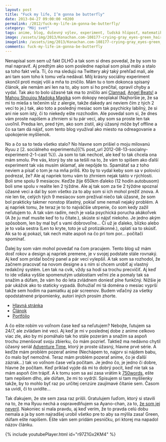 ```yaml
---
layout: post
title: "Fuck my life, I’m gonna be butterfly"
date: 2013-04-27 09:00:00 +0200
permalink: /2012/fuck-my-life-im-gonna-be-butterfly/
category: "Môj svet"
tags: anime, blog, duševný výlev, experiment, ľudská hlúposť, matematika, neschopnosť, samovražda, sociálny experiment, šťastie
image: /assets/img/2013/Konachan.com-108177-crying-gray_eyes-green_hair-gumi-short_hair-tears-vocaloid-e1367014474811-300x300.jpg
imagelink: /assets/img/2013/Konachan.com-108177-crying-gray_eyes-green_hair-gumi-short_hair-tears-vocaloid.jpg
comments: fuck-my-life-im-gonna-be-butterfly
---
```

Nenapísal som sem už fakt DLHÓ a tak som si dnes povedal, že by som to mal napraviť. Aj predtým ako som posledne napísal som písal málo a stalo sa toho fakt veľa. Tí, čo ma sledujú na Twittery aký taký prehľad mali, ale ani tam som toho k tomu veľa nedával. Môj krásny sociálny experiment skončil proti mojej vôli a mňa to zničilo. Mám tu o tom dokonca spísaný článok, ale nemám ani len na to, aby som si ho prečítal, opravil chyby a vydal. Tak ako to bolo úžasné tak ma to zničilo ani [Clannad](http://anidb.net/perl-bin/animedb.pl?show=anime&aid=5101), [Angel Beats!](http://anidb.net/perl-bin/animedb.pl?show=anime&aid=6564) a [Mahou Shoujou Madoka Magika](http://anidb.net/perl-bin/animedb.pl?show=anime&aid=8069) som dokopy neoplakal (Najhoršie je, že sa mi to mieša s tečením sĺz z alergie, takže dakedy ani neviem čím z tých 2 vecí to je.) tak, ako toto a posledný mesiac som tak psychicky labilný, že si ani nie som istý, či to niekedy ešte rozchodím. Ale povedal som si, že dnes vám proste napíšem a zhrniem si tu pár vecí, aby som sa proste len tak uvoľnil. Predsa len, pred tým, ako som zistil, aký úžasný môže byť offline a čo sa tam dá nájsť, som tento blog využíval ako miesto na odreagovanie a upokojenie myšlienok.

No a čo sa to teda všetko stalo? No hlavne som prišiel o moju milovanú Ryuu z [2. sociálneho experimentu]({% post_url 2012-08-13-socialny-experiment-2-1-cast %}). Ja som to tak nechcel, ale keď to tak chcela ona mám smolu. Pre vás, ktorý by ste sa tešili na to, že vám to spíšem ako ďalší experiment tak vás musím sklamať, ale nepôjde to. Spamätať sa z toho neviem a písať o tom je na mňa príliš. Kto by to vydal keby som sa v polovici podrezal, že? Ale aj napriek tomu vám to zhrniem nejak takto v rýchlosti. Boli sme spolu 9 mesiacov. Keďže žije 650km ďaleko (12 hodín autobusom) boli sme spolu v realite len 2 týždne. Ale aj tak som za tie 2 týždne spoznal úžasné veci a dal by som všetko za to aby som si ich mohol prežiť znova. A nie len tie, celých tých 9 mesiacov som prežíval niečo tak úžasné, že som bol prakticky takmer nonstop šťastný, pokiaľ sme nemali nejaký problém. A aj napriek tomu, že teraz je to to najväčšie utrpenie, čo som kedy zažil neľutujem to. A tak vám radím, nech je vaša psychická porucha akákoľvek (A že ju mať musíte keď to tu čítate.), skúste si nájsť niekoho. Je jedno akým spôsobom, len by mal byť s vami dobrovoľne… Či už je ďaleko, blízko alebo je to vaša sestra (Len to kryte, toto je už protizákonné.), oplatí sa to skúsiť. Ak sa to aj pokazí, tak nech máte aspoň na čo pri tom por… počítači spomínať.

Ďalej by som vám mohol povedať na čom pracujem. Tento blog už mám dosť rokov a design aj napriek premene, je v svojej podstate stále rovnaký. Aj keď som pridal bočný panel a pár vecí vylepšil. A tak som sa rozhodol, že začnem pracovať na novom designe a s ním si chcem urobiť aj vlastný redakčný systém. Len tak na cvik, vždy sa hodí sa trochu precvičiť. Aj keď to ide vďaka vyššie spomenutým udalostiam veľmi zle a pomaly tak sa snažím a dúfam, že vám ho do leta zvládnem doniesť plne funkčný. Nižšie je pár ukážok ako to staticky vypadá. Bohužiaľ mi tá doména o mesiac vyprší takže sem hodím na pamiatku aj pár screenov. Budem vďačný za všetky opodstatnené pripomienky, autori iných prosím zhorte.

- [Hlavná stránka](/assets/img/2013/screen1.jpg)
- [Článok](/assets/img/2013/screen2.jpg)
- [Portfólio](/assets/img/2013/screen3.jpg)

A čo ešte robím vo voľnom čase keď sa neľutujem? Nebojte, ľutujem sa 24/7, ale zvládam iné veci. Aj keď je mi v poslednej dobe z anime celkovo viac zle, ako by mi pomáhalo tak ho stále pozerám a snažím sa aspoň trochu zmenšovať svoju zbierku, čo mám pozrieť. Taktiež ma nedávno chytil úžasný seriál [Adventure Time](http://en.wikipedia.org/wiki/Adventure_Time), ktorý je proste úžasný, hlavne prvé série. A keďže mám problém pozerať anime (Nechápem to, najprv si nájdem babu, čo malo byť nemožné. Teraz mám problém pozerať anime, čo je ďalší zázrak…) tak vo voľnom čase veľa počítam. Je jedno čo, je jedno či dobre, hlavne že počítam. Keď príklad vyjde dá mi to dobrý pocit, keď nie tak sa mám aspoň čím trápiť. A k tomu som sa asi zasa vrátim k [750words](http://750words.com/), ešte tam nepíšem dlho, ale dúfam, že mi to vydrží. Spisujem si tam myšlienky takže, by to mohlo byť raz po určitej cenzúre zaujímavé čítanie sem. Časom sa uvidí, či to uvidíte…

Tak ďakujem, že ste sem zasa raz prišli. Gratulujem ľuďom, ktorý si stavili na to, že ma Ryuu nechá a ospravedlňujem sa Ayano-chan, za to, [že som jej neveril](/assets/img/2012/3dpd-2445.jpg). Nakoniec si mala pravdu, aj keď verím, že to pravda celú dobu nemala a ja by som najradšej urobil všetko pre to aby sa mýlila zasa! Green, dúfam ešte napíšem. Ešte vám sem pridám pesničku, pri ktorej ma napadol názov článku.

{% include youtubePlayer.html id="r97Z1Gx2KM4" %}
